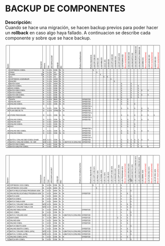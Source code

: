 # BACKUP DE COMPONENTES 

**Descripción:**  
Cuando se hace una migración, se hacen backup previos para poder hacer un **rollback** en caso algo haya fallado. A continuacion se describe cada componente y sobre que se hace backup.

<a href="../assets/img/comp_backup_1.png" target="_blank">
  <img src="../assets/img/comp_backup_1.png" alt="COMPONENTES 1" >
</a>
<br/>
<br/>
<a href="../assets/img/com_backup_2.png" target="_blank">
  <img src="../assets/img/com_backup_2.png" alt="COMPONENTES 2" >
</a>

